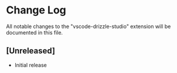 # Change Log

All notable changes to the "vscode-drizzle-studio" extension will be documented in this file.

## [Unreleased]

- Initial release
